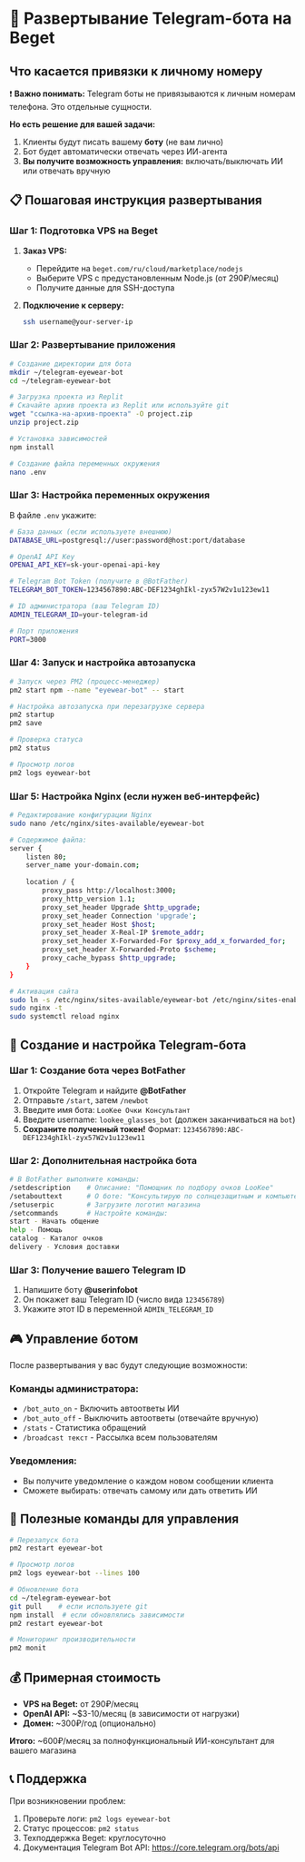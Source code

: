 # 🚀 Развертывание Telegram-бота на Beget

## Что касается привязки к личному номеру

❗ **Важно понимать:** Telegram боты не привязываются к личным номерам телефона. Это отдельные сущности.

**Но есть решение для вашей задачи:**
1. Клиенты будут писать вашему **боту** (не вам лично)
2. Бот будет автоматически отвечать через ИИ-агента
3. **Вы получите возможность управления:** включать/выключать ИИ или отвечать вручную

## 📋 Пошаговая инструкция развертывания

### Шаг 1: Подготовка VPS на Beget

1. **Заказ VPS:**
   - Перейдите на `beget.com/ru/cloud/marketplace/nodejs`
   - Выберите VPS с предустановленным Node.js (от 290₽/месяц)
   - Получите данные для SSH-доступа

2. **Подключение к серверу:**
   ```bash
   ssh username@your-server-ip
   ```

### Шаг 2: Развертывание приложения

```bash
# Создание директории для бота
mkdir ~/telegram-eyewear-bot
cd ~/telegram-eyewear-bot

# Загрузка проекта из Replit
# Скачайте архив проекта из Replit или используйте git
wget "ссылка-на-архив-проекта" -O project.zip
unzip project.zip

# Установка зависимостей
npm install

# Создание файла переменных окружения
nano .env
```

### Шаг 3: Настройка переменных окружения

В файле `.env` укажите:
```bash
# База данных (если используете внешнюю)
DATABASE_URL=postgresql://user:password@host:port/database

# OpenAI API Key
OPENAI_API_KEY=sk-your-openai-api-key

# Telegram Bot Token (получите в @BotFather)
TELEGRAM_BOT_TOKEN=1234567890:ABC-DEF1234ghIkl-zyx57W2v1u123ew11

# ID администратора (ваш Telegram ID)
ADMIN_TELEGRAM_ID=your-telegram-id

# Порт приложения
PORT=3000
```

### Шаг 4: Запуск и настройка автозапуска

```bash
# Запуск через PM2 (процесс-менеджер)
pm2 start npm --name "eyewear-bot" -- start

# Настройка автозапуска при перезагрузке сервера
pm2 startup
pm2 save

# Проверка статуса
pm2 status

# Просмотр логов
pm2 logs eyewear-bot
```

### Шаг 5: Настройка Nginx (если нужен веб-интерфейс)

```bash
# Редактирование конфигурации Nginx
sudo nano /etc/nginx/sites-available/eyewear-bot

# Содержимое файла:
server {
    listen 80;
    server_name your-domain.com;
    
    location / {
        proxy_pass http://localhost:3000;
        proxy_http_version 1.1;
        proxy_set_header Upgrade $http_upgrade;
        proxy_set_header Connection 'upgrade';
        proxy_set_header Host $host;
        proxy_set_header X-Real-IP $remote_addr;
        proxy_set_header X-Forwarded-For $proxy_add_x_forwarded_for;
        proxy_set_header X-Forwarded-Proto $scheme;
        proxy_cache_bypass $http_upgrade;
    }
}

# Активация сайта
sudo ln -s /etc/nginx/sites-available/eyewear-bot /etc/nginx/sites-enabled/
sudo nginx -t
sudo systemctl reload nginx
```

## 🤖 Создание и настройка Telegram-бота

### Шаг 1: Создание бота через BotFather

1. Откройте Telegram и найдите **@BotFather**
2. Отправьте `/start`, затем `/newbot`
3. Введите имя бота: `LooKee Очки Консультант`
4. Введите username: `lookee_glasses_bot` (должен заканчиваться на `bot`)
5. **Сохраните полученный токен!** Формат: `1234567890:ABC-DEF1234ghIkl-zyx57W2v1u123ew11`

### Шаг 2: Дополнительная настройка бота

```bash
# В BotFather выполните команды:
/setdescription    # Описание: "Помощник по подбору очков LooKee"
/setabouttext      # О боте: "Консультирую по солнцезащитным и компьютерным очкам"
/setuserpic        # Загрузите логотип магазина
/setcommands       # Настройте команды:
start - Начать общение
help - Помощь
catalog - Каталог очков
delivery - Условия доставки
```

### Шаг 3: Получение вашего Telegram ID

1. Напишите боту **@userinfobot**
2. Он покажет ваш Telegram ID (число вида `123456789`)
3. Укажите этот ID в переменной `ADMIN_TELEGRAM_ID`

## 🎮 Управление ботом

После развертывания у вас будут следующие возможности:

### Команды администратора:
- `/bot_auto_on` - Включить автоответы ИИ
- `/bot_auto_off` - Выключить автоответы (отвечайте вручную)
- `/stats` - Статистика обращений
- `/broadcast текст` - Рассылка всем пользователям

### Уведомления:
- Вы получите уведомление о каждом новом сообщении клиента
- Сможете выбирать: отвечать самому или дать ответить ИИ

## 🔧 Полезные команды для управления

```bash
# Перезапуск бота
pm2 restart eyewear-bot

# Просмотр логов
pm2 logs eyewear-bot --lines 100

# Обновление бота
cd ~/telegram-eyewear-bot
git pull    # если используете git
npm install  # если обновлялись зависимости
pm2 restart eyewear-bot

# Мониторинг производительности
pm2 monit
```

## 💰 Примерная стоимость

- **VPS на Beget:** от 290₽/месяц
- **OpenAI API:** ~$3-10/месяц (в зависимости от нагрузки)
- **Домен:** ~300₽/год (опционально)

**Итого:** ~600₽/месяц за полнофункциональный ИИ-консультант для вашего магазина

## 📞 Поддержка

При возникновении проблем:
1. Проверьте логи: `pm2 logs eyewear-bot`
2. Статус процессов: `pm2 status`
3. Техподдержка Beget: круглосуточно
4. Документация Telegram Bot API: https://core.telegram.org/bots/api